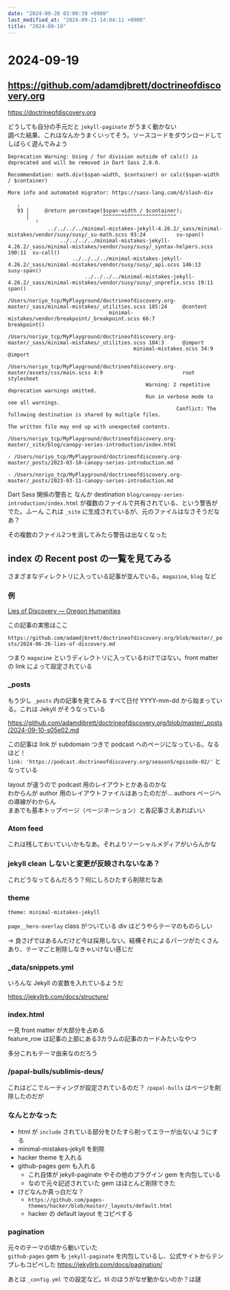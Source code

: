 ```yaml
---
date: "2024-09-20 03:00:39 +0900"
last_modified_at: "2024-09-21 14:04:11 +0900"
title: "2024-09-19"
---
```


# 2024-09-19
## https://github.com/adamdjbrett/doctrineofdiscovery.org

https://doctrineofdiscovery.org

どうしても自分の手元だと `jekyll-paginate` がうまく動かない  
調べた結果、これはなんかうまくいってそう。ソースコードをダウンロードしてしばらく遊んでみよう

```
Deprecation Warning: Using / for division outside of calc() is deprecated and will be removed in Dart Sass 2.0.0.

Recommendation: math.div($span-width, $container) or calc($span-width / $container)

More info and automated migrator: https://sass-lang.com/d/slash-div

   ╷
   93 │     @return percentage($span-width / $container);
      │                        ^^^^^^^^^^^^^^^^^^^^^^^^
         ╵
             ../../../../minimal-mistakes-jekyll-4.26.2/_sass/minimal-mistakes/vendor/susy/susy/_su-math.scss 93:24          su-span()
                 ../../../../minimal-mistakes-jekyll-4.26.2/_sass/minimal-mistakes/vendor/susy/susy/_syntax-helpers.scss 190:11  su-call()
                     ../../../../minimal-mistakes-jekyll-4.26.2/_sass/minimal-mistakes/vendor/susy/susy/_api.scss 146:13             susy-span()
                         ../../../../minimal-mistakes-jekyll-4.26.2/_sass/minimal-mistakes/vendor/susy/susy/_unprefix.scss 19:11         span()
                             /Users/noriyo_tcp/MyPlayground/doctrineofdiscovery.org-master/_sass/minimal-mistakes/_utilities.scss 185:24     @content
                                 minimal-mistakes/vendor/breakpoint/_breakpoint.scss 66:7                                                        breakpoint()
                                     /Users/noriyo_tcp/MyPlayground/doctrineofdiscovery.org-master/_sass/minimal-mistakes/_utilities.scss 184:3      @import
                                         minimal-mistakes.scss 34:9                                                                                      @import
                                             /Users/noriyo_tcp/MyPlayground/doctrineofdiscovery.org-master/assets/css/main.scss 4:9                          root stylesheet
                                             Warning: 2 repetitive deprecation warnings omitted.
                                             Run in verbose mode to see all warnings.
                                                       Conflict: The following destination is shared by multiple files.
                                                                           The written file may end up with unexpected contents.
                                                                                               /Users/noriyo_tcp/MyPlayground/doctrineofdiscovery.org-master/_site/blog/canopy-series-introduction/index.html
                                                                                                                    - /Users/noriyo_tcp/MyPlayground/doctrineofdiscovery.org-master/_posts/2023-03-10-canopy-series-introduction.md
                                                                                                                                         - /Users/noriyo_tcp/MyPlayground/doctrineofdiscovery.org-master/_posts/2023-03-11-canopy-series-introduction.md
```

Dart Sass 関係の警告と なんか destination `blog/canopy-series-introduction/index.html` が複数のファイルで共有されている、という警告がでた。ふーん これは `_site` に生成されているが、元のファイルはなさそうだなあ？

その複数のファイル2つを消してみたら警告は出なくなった

## index の Recent post の一覧を見てみる
さまざまなディレクトリに入っている記事が並んでいる。`magazine`, `blog` など  

### 例

[Lies of Discovery — Oregon Humanities](https://oregonhumanities.org/rll/magazine/possession-spring-2021/lies-of-discovery/)

この記事の実態はここ

`https://github.com/adamdjbrett/doctrineofdiscovery.org/blob/master/_posts/2024-06-26-lies-of-discovery.md`

つまり `magazine` というディレクトリに入っているわけではない。front matter の link によって設定されている

### _posts

もう少し `_posts` 内の記事を見てみる
すべて日付 YYYY-mm-dd から始まっている。これは Jekyll がそうなっている  

https://github.com/adamdjbrett/doctrineofdiscovery.org/blob/master/_posts/2024-09-10-s05e02.md

この記事は link が subdomain つきで podcast へのページになっている。なるほど！  
`link: 'https://podcast.doctrineofdiscovery.org/season5/episode-02/'` となっている  

layout が違うので podcast 用のレイアウトとかあるのかな  
わからんが author 用のレイアウトファイルはあったのだが… authors ページへの導線がわからん  
まあでも基本トップページ（ページネーション）と各記事さえあればいい  

### Atom feed
これは残しておいていいかもなあ。それよりソーシャルメディアがいらんかな

### jekyll clean しないと変更が反映されないなあ？
これどうなってるんだろう？何にしろひたすら削除だなあ

### theme
`theme: minimal-mistakes-jekyll`

`page__hero-overlay` class がついている div はどうやらテーマのものらしい

-> 良さげではあるんだけど今は採用しない。結構それによるパーツがたくさんあり、テーマごと削除しなきゃいけない感じだ

### _data/snippets.yml
いろんな Jekyll の変数を入れているようだ  

https://jekyllrb.com/docs/structure/

### index.html
一見 front matter が大部分を占める  
feature_row は記事の上部にある3カラムの記事のカードみたいなやつ  

多分これもテーマ由来なのだろう

### /papal-bulls/sublimis-deus/
これはどこでルーティングが設定されているのだ？ `/papal-bulls` はページを削除したのだが  

### なんとかなった
- html が `include` されている部分をひたすら削ってエラーが出ないようにする
- minimal-mistakes-jekyll を削除
- hacker theme を入れる
- github-pages gem も入れる
  - これ自体が jekyll-paginate やその他のプラグイン gem を内包している
  - なので元々記述されていた gem はほとんど削除できた
- けどなんか真っ白だな？
  - `https://github.com/pages-themes/hacker/blob/master/_layouts/default.html`
  - hacker の default layout をコピペする

### pagination
元々のテーマの頃から動いていた  
`github-pages` gem も `jekyll-paginate` を内包しているし、公式サイトからテンプレもコピペした
https://jekyllrb.com/docs/pagination/

あとは `_config.yml` での設定など。til のほうがなぜ動かないのか？は謎

